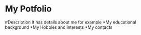 # My Potfolio
#Description
It has details about me for example
*My educational background
*My Hobbies and interests
*My contacts
